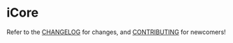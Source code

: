 # iCore

Refer to the [CHANGELOG](http://mc.iskyify.com:8888/Majr/iCore/blob/master/CHANGELOG) for changes,
and [CONTRIBUTING](http://mc.iskyify.com:8888/Majr/iCore/blob/master/CONTRIBUTING.md) for newcomers!
